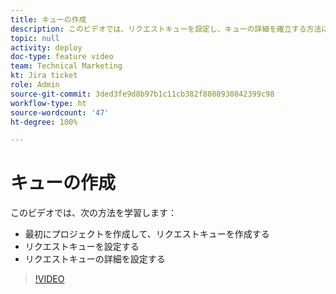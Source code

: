 ```yaml
---
title: キューの作成
description: このビデオでは、リクエストキューを設定し、キューの詳細を確立する方法について説明します。
topic: null
activity: deploy
doc-type: feature video
team: Technical Marketing
kt: Jira ticket
role: Admin
source-git-commit: 3ded3fe9d8b97b1c11cb382f8088930842399c98
workflow-type: ht
source-wordcount: '47'
ht-degree: 100%

---
```


# キューの作成

このビデオでは、次の方法を学習します：

* 最初にプロジェクトを作成して、リクエストキューを作成する
* リクエストキューを設定する
* リクエストキューの詳細を設定する

>[!VIDEO](https://video.tv.adobe.com/v/335221/?quality=12)
